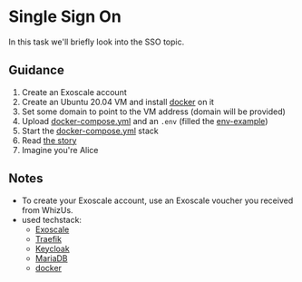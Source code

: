 # Single Sign On

In this task we'll briefly look into the SSO topic.


## Guidance

1. Create an Exoscale account
2. Create an Ubuntu 20.04 VM and install [docker](https://www.docker.com/) on it
3. Set some domain to point to the VM address (domain will be provided)
4. Upload [docker-compose.yml](docker-compose.yml) and an `.env` (filled the [env-example](env-example))
5. Start the [docker-compose.yml](docker-compose.yml) stack
6. Read [the story](STORY.md)
7. Imagine you're Alice

## Notes

* To create your Exoscale account, use an Exoscale voucher you received from WhizUs.
* used techstack:
  * [Exoscale](https://www.exoscale.com/)
  * [Traefik](https://traefik.io/)
  * [Keycloak](https://www.keycloak.org/)
  * [MariaDB](https://mariadb.org/)
  * [docker](https://www.docker.com/)